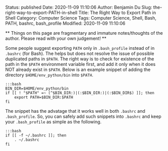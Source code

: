 Status: published
Date: 2020-11-09 11:10:06
Author: Benjamin Du
Slug: the-right-way-to-export-PATH-in-shell
Title: The Right Way to Export Path in Shell
Category: Computer Science
Tags: Computer Science, Shell, Bash, PATH, bashrc, bash_profile
Modified: 2020-11-09 11:10:06

**
Things on this page are fragmentary and immature notes/thoughts of the author.
Please read with your own judgement!
**

Some people suggest exporting `PATH` only in `.bash_profile` 
instead of in `.bashrc` (for Bash).
The helps but does not resolve the issue of possible duplicated paths in `$PATH`.
The right way is to check for existence of the path in the `$PATH` environment variable first,
and add it only when it does NOT already exist in `$PATH`.
Below is an example snippet of adding the directory `$HOME/env_python/bin` into `$PATH`.

    :::bash
    BIN_DIR=$HOME/env_python/bin
    if [[ ! "$PATH" =~ (^$BIN_DIR:)|(:$BIN_DIR:)|(:$BIN_DIR$) ]]; then
        export PATH=$BIN_DIR:$PATH
    fi

The snippet has the advatage that it works well in both `.bashrc` and `.bash_profile`.
So, 
you can safely add such snippets into `.bashrc`
and keep your `.bash_profile` as simple as the following. 

    :::bash
    if [[ -f ~/.bashrc ]]; then
        . ~/.bashrc
    fi

